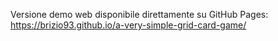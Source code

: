 Versione demo web disponibile direttamente su GitHub Pages: https://brizio93.github.io/a-very-simple-grid-card-game/
